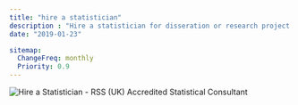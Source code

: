```yaml
---
title: "hire a statistician"
description : "Hire a statistician for disseration or research project online. Freelance medical statistician or statistical consultant"
date: "2019-01-23"

sitemap:
  ChangeFreq: monthly
  Priority: 0.9
---
```



![Hire a Statistician - RSS (UK) Accredited Statistical Consultant]( /images/logo.png)
